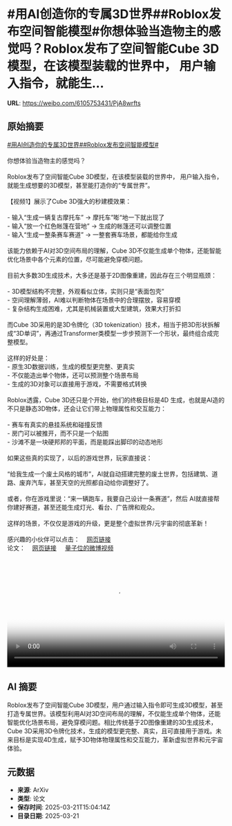 # #用AI创造你的专属3D世界##Roblox发布空间智能模型#你想体验当造物主的感觉吗？Roblox发布了空间智能Cube 3D模型，在该模型装载的世界中， 用户输入指令，就能生...

**URL**: https://weibo.com/6105753431/PjA8wrfts

## 原始摘要

<a href="https://m.weibo.cn/search?containerid=231522type%3D1%26t%3D10%26q%3D%23%E7%94%A8AI%E5%88%9B%E9%80%A0%E4%BD%A0%E7%9A%84%E4%B8%93%E5%B1%9E3D%E4%B8%96%E7%95%8C%23&amp;extparam=%23%E7%94%A8AI%E5%88%9B%E9%80%A0%E4%BD%A0%E7%9A%84%E4%B8%93%E5%B1%9E3D%E4%B8%96%E7%95%8C%23" data-hide=""><span class="surl-text">#用AI创造你的专属3D世界#</span></a><a href="https://m.weibo.cn/search?containerid=231522type%3D1%26t%3D10%26q%3D%23Roblox%E5%8F%91%E5%B8%83%E7%A9%BA%E9%97%B4%E6%99%BA%E8%83%BD%E6%A8%A1%E5%9E%8B%23&amp;extparam=%23Roblox%E5%8F%91%E5%B8%83%E7%A9%BA%E9%97%B4%E6%99%BA%E8%83%BD%E6%A8%A1%E5%9E%8B%23" data-hide=""><span class="surl-text">#Roblox发布空间智能模型#</span></a><br><br>你想体验当造物主的感觉吗？<br><br>Roblox发布了空间智能Cube 3D模型，在该模型装载的世界中， 用户输入指令，就能生成想要的3D模型，甚至能打造你的“专属世界”。<br><br>【视频1】展示了Cube 3D强大的秒建模效果：<br><br>- 输入“生成一辆复古摩托车” → 摩托车”嘭“地一下就出现了<br>- 输入“放一个红色帐篷在营地” → 生成的帐篷还可以调整位置<br>- 输入“生成一整条赛车赛道” → 一整套赛车场景，都能给你生成<br><br>该能力依赖于AI对3D空间布局的理解，Cube 3D不仅能生成单个物体，还能智能优化场景中各个元素的位置，尽可能避免穿模问题。<br><br>目前大多数3D生成技术，大多还是基于2D图像重建，因此存在三个明显瓶颈：<br><br>- 3D模型结构不完整，外观看似立体，实则只是“表面包壳”<br>- 空间理解薄弱，AI难以判断物体在场景中的合理摆放，容易穿模<br>- 复杂结构生成困难，尤其是机械装置或大型建筑，效果大打折扣<br><br>而Cube 3D采用的是3D令牌化（3D tokenization）技术，相当于把3D形状拆解成“3D单词”，再通过Transformer类模型一步步预测下一个形状，最终组合成完整模型。<br><br>这样的好处是：  <br>- 原生3D数据训练，生成的模型更完整、更真实  <br>- 不仅能造出单个物体，还可以预测整个场景布局<br>- 生成的3D对象可以直接用于游戏，不需要格式转换<br><br>Roblox透露，Cube 3D还只是个开始，他们的终极目标是4D 生成，也就是AI造的不只是静态3D物体，还会让它们带上物理属性和交互能力：<br><br>- 赛车有真实的悬挂系统和碰撞反馈<br>- 房门可以被推开，而不只是一个贴图<br>- 沙滩不是一块硬邦邦的平面，而是能踩出脚印的动态地形<br><br>如果这些真的实现了，以后的游戏世界，玩家直接说：  <br><br>“给我生成一个废土风格的城市”，AI就自动搭建完整的废土世界，包括建筑、道路、废弃汽车，甚至天空的光照都自动给你调整好了。<br><br>或者，你在游戏里说：“来一辆跑车，我要自己设计一条赛道”，然后 AI就直接帮你建好赛道，甚至还能生成灯光、看台、广告牌和观众。<br><br>这样的场景，不仅仅是游戏的升级，更是整个虚拟世界/元宇宙的彻底革新！<br><br>感兴趣的小伙伴可以点击：<a href="https://weibo.cn/sinaurl?u=https%3A%2F%2Fcorp.roblox.com%2Fnewsroom%2F2025%2F03%2Fintroducing-roblox-cube" data-hide=""><span class="url-icon"><img style="width: 1rem;height: 1rem" src="https://h5.sinaimg.cn/upload/2015/09/25/3/timeline_card_small_web_default.png" referrerpolicy="no-referrer"></span><span class="surl-text">网页链接</span></a><br>论文：<a href="https://weibo.cn/sinaurl?u=https%3A%2F%2Farxiv.org%2Fabs%2F2503.15475" data-hide=""><span class="url-icon"><img style="width: 1rem;height: 1rem" src="https://h5.sinaimg.cn/upload/2015/09/25/3/timeline_card_small_web_default.png" referrerpolicy="no-referrer"></span><span class="surl-text">网页链接</span></a> <a href="https://video.weibo.com/show?fid=1034:5146671097774140" data-hide=""><span class="url-icon"><img style="width: 1rem;height: 1rem" src="https://h5.sinaimg.cn/upload/2015/09/25/3/timeline_card_small_video_default.png" referrerpolicy="no-referrer"></span><span class="surl-text">量子位的微博视频</span></a><br clear="both"><div style="clear: both"></div><video controls="controls" poster="https://tvax2.sinaimg.cn/orj480/006Fd7o3ly1hzoo5c3xtxj30zk0k03zd.jpg" style="width: 100%"><source src="https://f.video.weibocdn.com/o0/wxMW1OCilx08mQJgr9rO01041200qeoq0E010.mp4?label=mp4_720p&amp;template=1280x720.25.0&amp;ori=0&amp;ps=1CwnkDw1GXwCQx&amp;Expires=1742573018&amp;ssig=ziRq7aUTsI&amp;KID=unistore,video"><source src="https://f.video.weibocdn.com/o0/zRPFxmH5lx08mQJfR2ty01041200e3Re0E010.mp4?label=mp4_hd&amp;template=852x480.25.0&amp;ori=0&amp;ps=1CwnkDw1GXwCQx&amp;Expires=1742573018&amp;ssig=YaD6zxKhxb&amp;KID=unistore,video"><source src="https://f.video.weibocdn.com/o0/Ht4yELA9lx08mQJfx87e0104120096BC0E010.mp4?label=mp4_ld&amp;template=640x360.25.0&amp;ori=0&amp;ps=1CwnkDw1GXwCQx&amp;Expires=1742573018&amp;ssig=rDmj5ncsvf&amp;KID=unistore,video"><p>视频无法显示，请前往<a href="https://video.weibo.com/show?fid=1034%3A5146671097774140" target="_blank" rel="noopener noreferrer">微博视频</a>观看。</p></video>

## AI 摘要

Roblox发布了空间智能Cube 3D模型，用户通过输入指令即可生成3D模型，甚至打造专属世界。该模型利用AI对3D空间布局的理解，不仅能生成单个物体，还能智能优化场景布局，避免穿模问题。相比传统基于2D图像重建的3D生成技术，Cube 3D采用3D令牌化技术，生成的模型更完整、真实，且可直接用于游戏。未来目标是实现4D生成，赋予3D物体物理属性和交互能力，革新虚拟世界和元宇宙体验。

## 元数据

- **来源**: ArXiv
- **类型**: 论文
- **保存时间**: 2025-03-21T15:04:14Z
- **目录日期**: 2025-03-21
